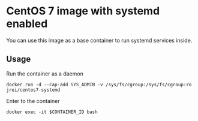 # CentOS 7 image with systemd enabled

You can use this image as a base container to run systemd services inside.

## Usage

Run the container as a daemon

`docker run -d --cap-add SYS_ADMIN -v /sys/fs/cgroup:/sys/fs/cgroup:ro jrei/centos7-systemd`

Enter to the container

`docker exec -it $CONTAINER_ID bash`
